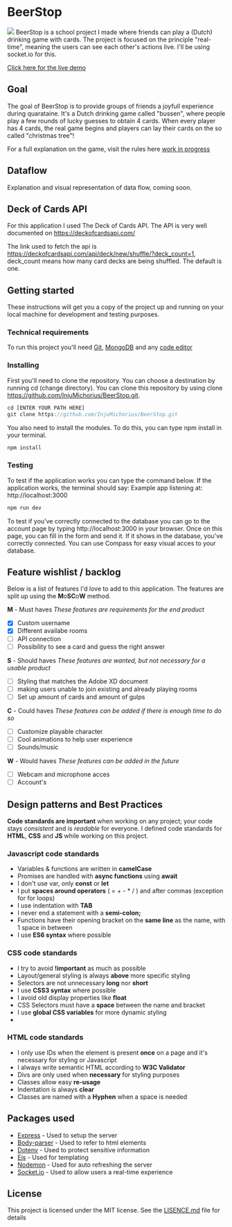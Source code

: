 # BeerStop
![](https://github.com/InjuMichorius/BeerStop/blob/main/public/img/documentation/drinking%20game%20%E2%80%93%204.jpg)
BeerStop is a school project I made where friends can play a (Dutch) drinking game with cards. The project is focused on the principle "real-time", meaning the users can see each other's actions live. I'll be using socket.io for this.

[Click here for the live demo](https://beerstop.herokuapp.com/)

## Goal
The goal of BeerStop is to provide groups of friends a joyfull experience during quarataine. It's a Dutch drinking game called "bussen", where people play a few rounds of lucky guesses to obtain 4 cards. When every player has 4 cards, the real game begins and players can lay their cards on the so called "christmas tree"!

For a full explanation on the game, visit the rules here [work in progress](https://github.com/InjuMichorius/BeerStop/wiki/Wireflow)

## Dataflow
Explanation and visual representation of data flow, coming soon.

## Deck of Cards API
For this application I used The Deck of Cards API. The API is very well documented on https://deckofcardsapi.com/

The link used to fetch the api is https://deckofcardsapi.com/api/deck/new/shuffle/?deck_count=1, deck_count means how many card decks are being shuffled. The default is one.


## Getting started
These instructions will get you a copy of the project up and running on your local machine for development and testing purposes.

### Technical requirements
To run this project you'll need [Git](https://git-scm.com/downloads), [MongoDB](https://www.mongodb.com) and any [code editor](https://code.visualstudio.com/download)

### Installing
First you'll need to clone the repository. You can choose a destination by running cd (change directory). You can clone this repository by using clone https://github.com/InjuMichorius/BeerStop.git.

```js
cd [ENTER YOUR PATH HERE]
git clone https://github.com/InjuMichorius/BeerStop.git
```
You also need to install the modules. To do this, you can type npm install in your terminal.

```js
npm install
```

### Testing
To test if the application works you can type the command below. If the application works, the terminal should say: Example app listening at: http://localhost:3000
```js
npm run dev
```
To test if you've correctly connected to the database you can go to the account page by typing http://localhost:3000 in your browser. Once on this page, you can fill in the form and send it. If it shows in the database, you've correctly connected. You can use Compass for easy visual acces to your database.

## Feature wishlist / backlog
Below is a list of features I'd love to add to this application. The features are split up using the **M**o**SC**o**W** method.

**M** - Must haves
_These features are requirements for the end product_
- [x] Custom username
- [x] Different availabe rooms
- [ ] API connection
- [ ] Possibility to see a card and guess the right answer

**S** - Should haves
_These features are wanted, but not necessary for a usable product_
- [ ] Styling that matches the Adobe XD document
- [ ] making users unable to join existing and already playing rooms
- [ ] Set up amount of cards and amount of gulps

**C** - Could haves
_These features can be added if there is enough time to do so_
- [ ] Customize playable character
- [ ] Cool animations to help user experience
- [ ] Sounds/music

**W** - Would haves
_These features can be added in the future_
- [ ] Webcam and microphone acces
- [ ] Account's

## Design patterns and Best Practices
__Code standards are important__ when working on any project; your code stays *consistent* and is *readable* for everyone. I defined code standards for __HTML__, __CSS__ and __JS__ while working on this project.

### Javascript code standards
* Variables & functions are written in __camelCase__
* Promises are handled with __async functions__ using __await__
* I don't use var, only __const__ or __let__
* I put __spaces around operators__ ( = + - * / ) and after commas (exception for for loops)
* I use indentation with __TAB__
* I never end a statement with a __semi-colon;__
* Functions have their opening bracket on the __same line__ as the name, with 1 space in between
* I use __ES6 syntax__ where possible

### CSS code standards
* I try to avoid __!important__ as much as possible
* Layout/general styling is always __above__ more specific styling
* Selectors are not unnecessary __long__ nor __short__
* I use __CSS3 syntax__ where possible
* I avoid old display properties like __float__
* CSS Selectors must have a __space__ between the name and bracket
* I use __global CSS variables__ for more dynamic styling
* 

### HTML code standards
* I only use IDs when the element is present __once__ on a page and it's necessary for styling or Javascript
* I always write semantic HTML according to __W3C Validator__
* Divs are only used when __necessary__ for styling purposes
* Classes allow easy __re-usage__
* Indentation is always __clear__
* Classes are named with a __Hyphen__ when a space is needed

## Packages used
* [Express](https://www.npmjs.com/package/express) - Used to setup the server
* [Body-parser](https://www.npmjs.com/package/body-parser) - Used to refer to html elements
* [Dotenv](https://www.npmjs.com/package/dotenv) - Used to protect sensitive information
* [Ejs](https://www.npmjs.com/package/ejs) - Used for templating
* [Nodemon](https://www.npmjs.com/package/nodemon) - Used for auto refreshing the server
* [Socket.io](https://www.https://socket.io/) - Used to allow users a real-time experience

## License
This project is licensed under the MIT license. See the [LISENCE.md](https://github.com/InjuMichorius/Filmaholic/blob/master/LICENSE) file for details
